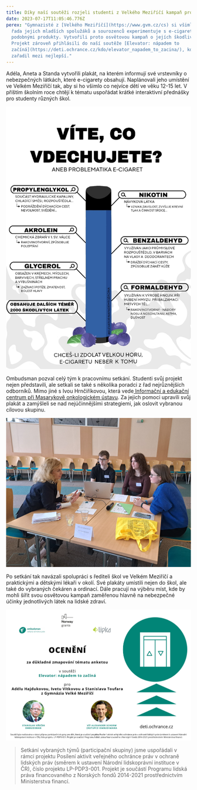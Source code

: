 ```yaml
---
title: Díky naší soutěži rozjeli studenti z Velkého Meziříčí kampaň proti e-cigaretám
date: 2023-07-17T11:05:46.776Z
perex: "Gymnazisté z [Velkého Meziříčí](https://www.gvm.cz/cs) si všimli, že
  řada jejich mladších spolužáků a sourozenců experimentuje s e-cigaretami a
  podobnými produkty. Vytvořili proto osvětovou kampaň o jejích škodlivosti.
  Projekt zároveň přihlásili do naší soutěže [Elevator: nápadem to
  začíná](https://deti.ochrance.cz/kdo/elevator_napadem_to_zacina/), kde se
  zařadil mezi nejlepší."
---
```

Adéla, Aneta a Standa vytvořili plakát, na kterém informují své vrstevníky o nebezpečných látkách, které e-cigarety obsahují. Naplánovali jeho umístění ve Velkém Meziříčí tak, aby si ho všimlo co nejvíce dětí ve věku 12-15 let. V příštím školním roce chtějí k tématu uspořádat krátké interaktivní  přednášky pro studenty různých škol.

![Plakát vytvořený studenty. Je na něm velká modrá cigareta a nad ní nadpis "Víte, co vdechujete?" Okolo cigarety jsou vyjmenovány chemické látky, které e-cigareta obsahuje (nikotin, benzaldehyd, formaldehyd, glycerol, akrolein, propylenglykol), a nápisy, kde se využívají. ](plakat_vite_co_vdechujete_page-0001.jpg)

Ombudsman pozval celý tým k pracovnímu setkání. Studenti svůj projekt nejen představili, ale setkali se také s několika poradci z řad nejrůznějších odborníků. Mimo jiné s Ivou Hrnčiříkovou, která vede[ Informační a edukační centrum při Masarykově onkologickém ústavu](https://www.mou.cz/informacni-a-edukacni-centrum/t1479). Za jejich pomoci upravili svůj plakát a zamýšleli se nad nejúčinnějšími strategiemi, jak oslovit vybranou cílovou skupinu.

![Tým z Velkého Meziříčí během konzultace s vedoucí Informačního a edukačního centra Masarykova onkologického ústavu. ](vite_co_vdechujete.jpg)

Po setkání tak navázali spolupráci s řediteli škol ve Velkém Meziříčí a praktickými a dětskými lékaři v okolí. Své plakáty umístili nejen do škol, ale také do vybraných čekáren a ordinací. Dále pracují na výběru míst, kde by mohli šířit svou osvětovou kampaň zaměřenou hlavně na nebezpečné účinky jednotlivých látek na lidské zdraví.

![Ocenění za důkladné zmapování tématu anketou.](6_page-0001.jpg)

> Setkání vybraných týmů (participační skupiny) jsme uspořádali v rámci projektu Posílení aktivit veřejného ochránce práv v ochraně lidských práv (směrem k ustavení Národní lidskoprávní instituce v ČR), číslo projektu LP-PDP3-001. Projekt je součástí Programu lidská práva financovaného z Norských fondů 2014-2021 prostřednictvím Ministerstva financí.